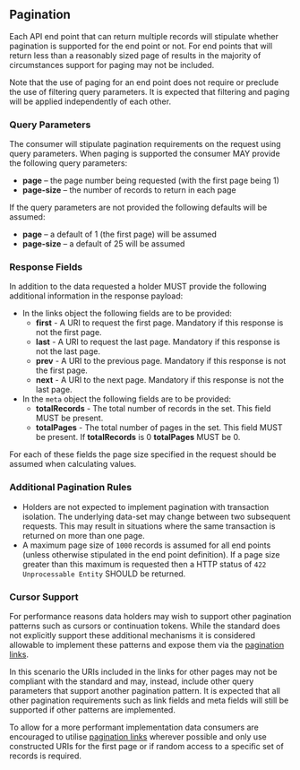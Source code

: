 ## Pagination

Each API end point that can return multiple records will stipulate whether pagination is supported for the end point or not. For end points that will return less than a reasonably sized page of results in the majority of circumstances support for paging may not be included.

Note that the use of paging for an end point does not require or preclude the use of filtering query parameters. It is expected that filtering and paging will be applied independently of each other.

### Query Parameters

The consumer will stipulate pagination requirements on the request using query parameters. When paging is supported the consumer MAY provide the following query parameters:

* **page** – the page number being requested (with the first page being 1)
* **page-size** – the number of records to return in each page

If the query parameters are not provided the following defaults will be assumed:

* **page** – a default of 1 (the first page) will be assumed
* **page-size** – a default of 25 will be assumed

### Response Fields

In addition to the data requested a holder MUST provide the following additional information in the response payload:

* <a name="pagination_links"></a>In the links object the following fields are to be provided:
    * **first** - A URI to request the first page. Mandatory if this response is not the first page.
    * **last** -  A URI to request the last page. Mandatory if this response is not the last page.
    * **prev** - A URI to the previous page. Mandatory if this response is not the first page.
    * **next** - A URI to the next page. Mandatory if this response is not the last page.
* In the `meta` object the following fields are to be provided:
    * **totalRecords** - The total number of records in the set. This field MUST be present.
    * **totalPages** - The total number of pages in the set. This field MUST be present. If **totalRecords** is 0 **totalPages** MUST be 0.

For each of these fields the page size specified in the request should be assumed when calculating
values.

### Additional Pagination Rules

* Holders are not expected to implement pagination with transaction isolation. The underlying data-set may change between two subsequent requests. This may result in situations where the same transaction is returned on more than one page.
* A maximum page size of `1000` records is assumed for all end points (unless otherwise stipulated in the end point definition). If a page size greater than this maximum is requested then a HTTP status of `422 Unprocessable Entity` SHOULD be returned.

### Cursor Support

For performance reasons data holders may wish to support other pagination patterns such as cursors or continuation tokens.  While the standard does not explicitly support these additional mechanisms it is considered allowable to implement these patterns and expose them via the [pagination links](#pagination_links).

In this scenario the URIs included in the links for other pages may not be compliant with the standard and may, instead, include other query parameters that support another pagination pattern. It is expected that all other pagination requirements such as link fields and meta fields will still be supported if other patterns are implemented.

To allow for a more performant implementation data consumers are encouraged to utilise [pagination links](#pagination_links) wherever possible and only use constructed URIs for the first page or if random access to a specific set of records is required.
